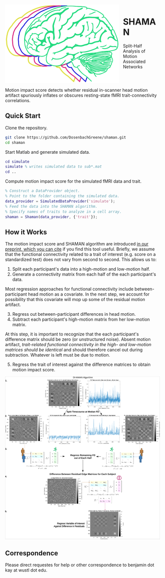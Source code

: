 <img align="left" style="margin-right: 1em; margin-bottom: 1 em;" src="images/shaman_logo.svg" alt="logo depicting motion blurred brain" />

# SHAMAN

Split-Half Analysis of Motion Associated Networks

<br clear="left" />

Motion impact score detects whether residual in-scanner head motion artifact spuriously inflates or obscures resting-state fMRI trait-connectivity correlations.

## Quick Start

Clone the repository.

```sh
git clone https://github.com/DosenbachGreene/shaman.git
cd shaman
```

Start Matlab and generate simulated data.

```matlab
cd simulate
simulate % writes simulated data to sub*.mat
cd ..
```

Compute motion impact score for the simulated fMRI data and trait.

```matlab
% Construct a DataProvider object.
% Point to the folder containing the simulated data.
data_provider = SimulatedDataProvider('simulate');
% Feed the data into the SHAMAN algorithm.
% Specify names of traits to analyze in a cell array.
shaman = Shaman(data_provider, {'trait'});
```

## How it Works

The motion impact score and SHAMAN algorithm are introduced [in our preprint, which you can cite](https://www.biorxiv.org/content/10.1101/2022.12.16.520797v1) if you find this tool useful. Briefly, we assume that the functional connectivity related to a trait of interest (e.g. score on a standardized test) does not vary from second to second. This allows us to:

 1. Split each participant's data into a high-motion and low-motion half.
 2. Generate a connectivity matrix from each half of the each participant's data.

Most regression approaches for functional connectivity include between-participant head motion as a covariate. In the next step, we account for possibility that this covariate will mop up some of the residual motion artifact.

 3. Regress out between-participant differences in head motion.
 4. Subtract each participant's high-motion matrix from her low-motion matrix.

At this step, it is important to recognize that the each participant's difference matrix should be zero (or unstructured noise). Absent motion artifact, _trait-related functional connectivity in the high- and low-motion matrices should be identical_ and should therefore cancel out during subtraction. Whatever is left must be due to motion.

 5. Regress the trait of interest against the difference matrices to obtain motion impact score.

<img src="images/explanation.svg" />

## Correspondence

Please direct requestes for help or other correspondence to benjamin dot kay at wustl dot edu.